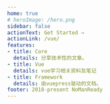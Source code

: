 ```yaml
---
home: true
# heroImage: /hero.png
sidebar: false
actionText: Get Started →
actionLink: /vue/
features:
- title: Core
  details: 分享技术性的文章。
- title: Vue
  details: vue学习相关资料及笔记
- title: Framework
  details: 由vuepress驱动的文档。
footer: 2018-present NoManReady
---
```

